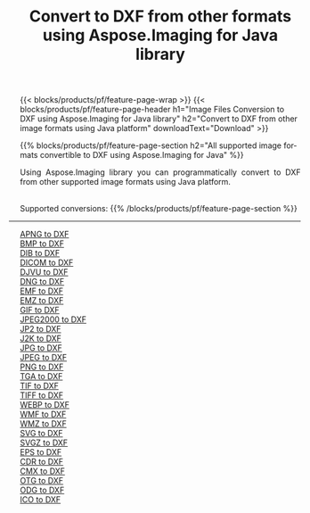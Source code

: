 ﻿---
title: Convert to DXF from other formats using Aspose.Imaging for Java library 
weight: 3920
url: /java/conversion/to/dxf 
lang: en
langdirlevel: 2
locales: zh-hans,ja,it,ru,de,es,fr,nl,id,lt,pl,pt,vi,tr,ko,zh-hant,ar,hi,th,sv,cs,uk,he
description: Using Aspose.Imaging you can convert to DXF from other formats using Java
---

{{< blocks/products/pf/feature-page-wrap >}}
{{< blocks/products/pf/feature-page-header h1="Image Files Conversion to DXF using Aspose.Imaging for Java library" h2="Convert to DXF from other image formats using Java platform" downloadText="Download" >}}


{{% blocks/products/pf/feature-page-section  h2="All supported image formats convertible to DXF using Aspose.Imaging for Java" %}}
<p align=justify>Using Aspose.Imaging library you can programmatically convert to DXF from other supported image formats using Java platform.</p>
<br/>
Supported conversions:
{{% /blocks/products/pf/feature-page-section %}}
<div class="container-fluid productfamilypage bg-gray">
    <div class="convertypes bg-gray agp-content section">
        <div class="container">
		<hr style="margin-left:-20px;"/>
		<div class="row other-converters">
		    <div class='col-md-2 other-converter remove-lp remove-rp'><a href="/imaging/java/conversion/apng-to-dxf" >APNG to DXF</a></div>
<div class='col-md-2 other-converter remove-lp remove-rp'><a href="/imaging/java/conversion/bmp-to-dxf" >BMP to DXF</a></div>
<div class='col-md-2 other-converter remove-lp remove-rp'><a href="/imaging/java/conversion/dib-to-dxf" >DIB to DXF</a></div>
<div class='col-md-2 other-converter remove-lp remove-rp'><a href="/imaging/java/conversion/dicom-to-dxf" >DICOM to DXF</a></div>
<div class='col-md-2 other-converter remove-lp remove-rp'><a href="/imaging/java/conversion/djvu-to-dxf" >DJVU to DXF</a></div>
<div class='col-md-2 other-converter remove-lp remove-rp'><a href="/imaging/java/conversion/dng-to-dxf" >DNG to DXF</a></div>
<div class='col-md-2 other-converter remove-lp remove-rp'><a href="/imaging/java/conversion/emf-to-dxf" >EMF to DXF</a></div>
<div class='col-md-2 other-converter remove-lp remove-rp'><a href="/imaging/java/conversion/emz-to-dxf" >EMZ to DXF</a></div>
<div class='col-md-2 other-converter remove-lp remove-rp'><a href="/imaging/java/conversion/gif-to-dxf" >GIF to DXF</a></div>
<div class='col-md-2 other-converter remove-lp remove-rp'><a href="/imaging/java/conversion/jpeg2000-to-dxf" >JPEG2000 to DXF</a></div>
<div class='col-md-2 other-converter remove-lp remove-rp'><a href="/imaging/java/conversion/jp2-to-dxf" >JP2 to DXF</a></div>
<div class='col-md-2 other-converter remove-lp remove-rp'><a href="/imaging/java/conversion/j2k-to-dxf" >J2K to DXF</a></div>
<div class='col-md-2 other-converter remove-lp remove-rp'><a href="/imaging/java/conversion/jpg-to-dxf" >JPG to DXF</a></div>
<div class='col-md-2 other-converter remove-lp remove-rp'><a href="/imaging/java/conversion/jpeg-to-dxf" >JPEG to DXF</a></div>
<div class='col-md-2 other-converter remove-lp remove-rp'><a href="/imaging/java/conversion/png-to-dxf" >PNG to DXF</a></div>
<div class='col-md-2 other-converter remove-lp remove-rp'><a href="/imaging/java/conversion/tga-to-dxf" >TGA to DXF</a></div>
<div class='col-md-2 other-converter remove-lp remove-rp'><a href="/imaging/java/conversion/tif-to-dxf" >TIF to DXF</a></div>
<div class='col-md-2 other-converter remove-lp remove-rp'><a href="/imaging/java/conversion/tiff-to-dxf" >TIFF to DXF</a></div>
<div class='col-md-2 other-converter remove-lp remove-rp'><a href="/imaging/java/conversion/webp-to-dxf" >WEBP to DXF</a></div>
<div class='col-md-2 other-converter remove-lp remove-rp'><a href="/imaging/java/conversion/wmf-to-dxf" >WMF to DXF</a></div>
<div class='col-md-2 other-converter remove-lp remove-rp'><a href="/imaging/java/conversion/wmz-to-dxf" >WMZ to DXF</a></div>
<div class='col-md-2 other-converter remove-lp remove-rp'><a href="/imaging/java/conversion/svg-to-dxf" >SVG to DXF</a></div>
<div class='col-md-2 other-converter remove-lp remove-rp'><a href="/imaging/java/conversion/svgz-to-dxf" >SVGZ to DXF</a></div>
<div class='col-md-2 other-converter remove-lp remove-rp'><a href="/imaging/java/conversion/eps-to-dxf" >EPS to DXF</a></div>
<div class='col-md-2 other-converter remove-lp remove-rp'><a href="/imaging/java/conversion/cdr-to-dxf" >CDR to DXF</a></div>
<div class='col-md-2 other-converter remove-lp remove-rp'><a href="/imaging/java/conversion/cmx-to-dxf" >CMX to DXF</a></div>
<div class='col-md-2 other-converter remove-lp remove-rp'><a href="/imaging/java/conversion/otg-to-dxf" >OTG to DXF</a></div>
<div class='col-md-2 other-converter remove-lp remove-rp'><a href="/imaging/java/conversion/odg-to-dxf" >ODG to DXF</a></div>
<div class='col-md-2 other-converter remove-lp remove-rp'><a href="/imaging/java/conversion/ico-to-dxf" >ICO to DXF</a></div>
                </div>
        </div>
    </div>
</div>
<br/>

